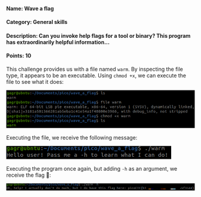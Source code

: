 #### Name: Wave a flag
#### Category: General skills
#### Description: Can you invoke help flags for a tool or binary? This program has extraordinarily helpful information...
#### Points: 10

This challenge provides us with a file named `warm`. By inspecting the file type, it appears to be an executable. 
Using `chmod +x`, we can execute the file to see what it does:

![](https://github.com/GGrottan/PicoCTF-writeups/blob/main/General%20skills/Wave%20a%20flag/img/chmod.png)

Executing the file, we receive the following message:

![](https://github.com/GGrottan/PicoCTF-writeups/blob/main/General%20skills/Wave%20a%20flag/img/exec.png)

Executing the program once again, but adding `-h` as an argument, we receive the flag 🚩:

![](https://github.com/GGrottan/PicoCTF-writeups/blob/main/General%20skills/Wave%20a%20flag/img/flag.png)
